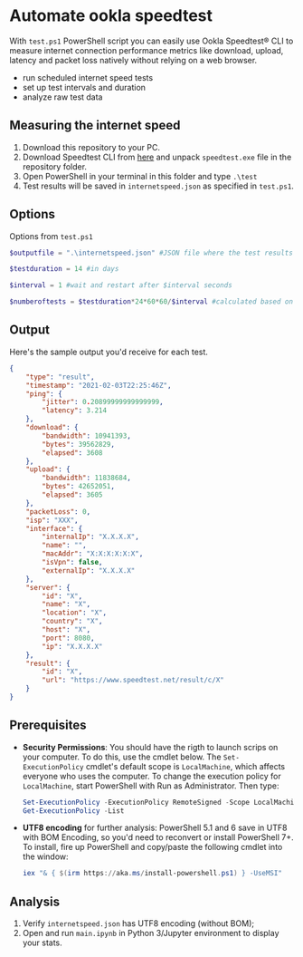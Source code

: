# Automate ookla speedtest
With `test.ps1` PowerShell script you can easily use Ookla Speedtest® CLI to measure internet connection performance metrics like download, upload, latency and packet loss natively without relying on a web browser.

* run scheduled internet speed tests
* set up test intervals and duration
* analyze raw test data 


## Measuring the internet speed
1. Download this repository to your PC.
2. Download Speedtest CLI from [here](https://www.speedtest.net/apps/cli) and unpack `speedtest.exe` file in the repository folder.
3. Open PowerShell in your terminal in this folder and type `.\test`
4. Test results will be saved in `internetspeed.json` as specified in `test.ps1`.

## Options
Options from `test.ps1`
```powershell
$outputfile = ".\internetspeed.json" #JSON file where the test results are stored

$testduration = 14 #in days

$interval = 1 #wait and restart after $interval seconds

$numberoftests = $testduration*24*60*60/$interval #calculated based on $testduration and the $interval
```

## Output
Here's the sample output you'd receive for each test.
```JSON
{
    "type": "result",
    "timestamp": "2021-02-03T22:25:46Z",
    "ping": {
        "jitter": 0.20899999999999999,
        "latency": 3.214
    },
    "download": {
        "bandwidth": 10941393,
        "bytes": 39562829,
        "elapsed": 3608
    },
    "upload": {
        "bandwidth": 11838684,
        "bytes": 42652051,
        "elapsed": 3605
    },
    "packetLoss": 0,
    "isp": "XXX",
    "interface": {
        "internalIp": "X.X.X.X",
        "name": "",
        "macAddr": "X:X:X:X:X:X",
        "isVpn": false,
        "externalIp": "X.X.X.X"
    },
    "server": {
        "id": "X",
        "name": "X",
        "location": "X",
        "country": "X",
        "host": "X",
        "port": 8080,
        "ip": "X.X.X.X"
    },
    "result": {
        "id": "X",
        "url": "https://www.speedtest.net/result/c/X"
    }
}

```

## Prerequisites
* **Security Permissions**: You should have the rigth to launch scrips on your computer. To do this, use the cmdlet below. The `Set-ExecutionPolicy` cmdlet's default scope is `LocalMachine`, which affects everyone who uses the computer. To change the execution policy for `LocalMachine`, start PowerShell with Run as Administrator. Then type:
    ```powershell
    Set-ExecutionPolicy -ExecutionPolicy RemoteSigned -Scope LocalMachine
    Get-ExecutionPolicy -List
    ```
* **UTF8 encoding** for further analysis:
PowerShell 5.1 and 6 save in UTF8 with BOM Encoding, so you'd need to reconvert or install PowerShell 7+. To install, fire up PowerShell and copy/paste the following cmdlet into the window:
    ```powershell
    iex "& { $(irm https://aka.ms/install-powershell.ps1) } -UseMSI"
    ```

## Analysis
1. Verify `internetspeed.json` has UTF8 encoding (without BOM);
2. Open and run `main.ipynb` in Python 3/Jupyter environment to display your stats.

